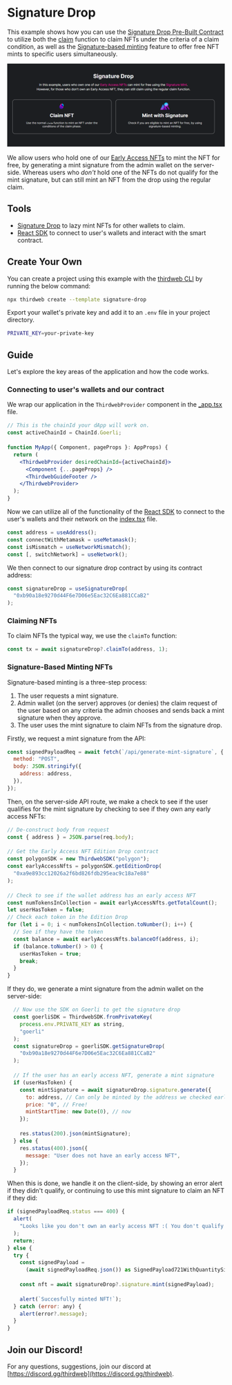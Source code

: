 # Signature Drop

This example shows how you can use the [Signature Drop Pre-Built Contract](https://portal.thirdweb.com/pre-built-contracts/signature-drop) to
utilize both the [claim](https://portal.thirdweb.com/pre-built-contracts/signature-drop#minting--claiming-nfts) function to claim NFTs under the criteria
of a claim condition, as well as the [Signature-based minting](https://portal.thirdweb.com/advanced-features/on-demand-minting) feature to
offer free NFT mints to specific users simultaneously.

![demo](demo.png)

We allow users who hold one of our [Early Access NFTs](https://opensea.io/collection/thirdweb-community) to mint the NFT for free, by generating a mint signature from the admin wallet on the server-side. Whereas users who _don't_ hold one of the NFTs do not qualify for the mint signature, but can still mint an NFT from the drop using the regular claim.

## Tools

- [Signature Drop](https://portal.thirdweb.com/pre-built-contracts/signature-drop) to lazy mint NFTs for other wallets to claim.
- [React SDK](https://portal.thirdweb.com/react) to connect to user's wallets and interact with the smart contract.

## Create Your Own

You can create a project using this example with the [thirdweb CLI](https://portal.thirdweb.com/thirdweb-cli) by running the below command:

```bash
npx thirdweb create --template signature-drop
```

Export your wallet's private key and add it to an `.env` file in your project directory.

```bash
PRIVATE_KEY=your-private-key
```

## Guide

Let's explore the key areas of the application and how the code works.

### Connecting to user's wallets and our contract

We wrap our application in the `ThirdwebProvider` component in the [\_app.tsx](./pages/_app.tsx) file.

```jsx
// This is the chainId your dApp will work on.
const activeChainId = ChainId.Goerli;

function MyApp({ Component, pageProps }: AppProps) {
  return (
    <ThirdwebProvider desiredChainId={activeChainId}>
      <Component {...pageProps} />
      <ThirdwebGuideFooter />
    </ThirdwebProvider>
  );
}
```

Now we can utilize all of the functionality of the [React SDK](https://portal.thirdweb.com/react) to connect to the user's wallets and their network on the [index.tsx](./pages/index.tsx) file.

```jsx
const address = useAddress();
const connectWithMetamask = useMetamask();
const isMismatch = useNetworkMismatch();
const [, switchNetwork] = useNetwork();
```

We then connect to our signature drop contract by using its contract address:

```jsx
const signatureDrop = useSignatureDrop(
  "0xb90a18e9270d44F6e7D06e5Eac32C6Ea881CCaB2"
);
```

### Claiming NFTs

To claim NFTs the typical way, we use the `claimTo` function:

```jsx
const tx = await signatureDrop?.claimTo(address, 1);
```

### Signature-Based Minting NFTs

Signature-based minting is a three-step process:

1. The user requests a mint signature.
2. Admin wallet (on the server) approves (or denies) the claim request of the user based on any criteria the admin chooses and sends back a mint signature when they approve.
3. The user uses the mint signature to claim NFTs from the signature drop.

Firstly, we request a mint signature from the API:

```jsx
const signedPayloadReq = await fetch(`/api/generate-mint-signature`, {
  method: "POST",
  body: JSON.stringify({
    address: address,
  }),
});
```

Then, on the server-side API route, we make a check to see if the user qualifies for the mint signature by checking to see if they own any early access NFTs:

```jsx
// De-construct body from request
const { address } = JSON.parse(req.body);

// Get the Early Access NFT Edition Drop contract
const polygonSDK = new ThirdwebSDK("polygon");
const earlyAccessNfts = polygonSDK.getEditionDrop(
  "0xa9e893cc12026a2f6bd826fdb295eac9c18a7e88"
);

// Check to see if the wallet address has an early access NFT
const numTokensInCollection = await earlyAccessNfts.getTotalCount();
let userHasToken = false;
// Check each token in the Edition Drop
for (let i = 0; i < numTokensInCollection.toNumber(); i++) {
  // See if they have the token
  const balance = await earlyAccessNfts.balanceOf(address, i);
  if (balance.toNumber() > 0) {
    userHasToken = true;
    break;
  }
}
```

If they do, we generate a mint signature from the admin wallet on the server-side:

```jsx
  // Now use the SDK on Goerli to get the signature drop
  const goerliSDK = ThirdwebSDK.fromPrivateKey(
    process.env.PRIVATE_KEY as string,
    "goerli"
  );
  const signatureDrop = goerliSDK.getSignatureDrop(
    "0xb90a18e9270d44F6e7D06e5Eac32C6Ea881CCaB2"
  );

  // If the user has an early access NFT, generate a mint signature
  if (userHasToken) {
    const mintSignature = await signatureDrop.signature.generate({
      to: address, // Can only be minted by the address we checked earlier
      price: "0", // Free!
      mintStartTime: new Date(0), // now
    });

    res.status(200).json(mintSignature);
  } else {
    res.status(400).json({
      message: "User does not have an early access NFT",
    });
  }
```

When this is done, we handle it on the client-side, by showing an error alert if they didn't qualify, or continuing to use this mint signature to claim an NFT if they did:

```jsx
if (signedPayloadReq.status === 400) {
  alert(
    "Looks like you don't own an early access NFT :( You don't qualify for the free mint"
  );
  return;
} else {
  try {
    const signedPayload =
      (await signedPayloadReq.json()) as SignedPayload721WithQuantitySignature;

    const nft = await signatureDrop?.signature.mint(signedPayload);

    alert(`Succesfully minted NFT!`);
  } catch (error: any) {
    alert(error?.message);
  }
}
```

## Join our Discord!

For any questions, suggestions, join our discord at [https://discord.gg/thirdweb](https://discord.gg/thirdweb).
